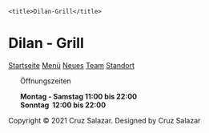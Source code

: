 <!DOCTYPE html>
<html lang="en">
<head>
    <meta charset="UTF-8">
    <meta http-equiv="X-UA-Compatible" content="IE=edge">
    <meta name="viewport" content="width=device-width, initial-scale=1.0">
    <link rel="preconnect" href="https://fonts.googleapis.com">
    <link rel="preconnect" href="https://fonts.gstatic.com" crossorigin>
    <link href="https://fonts.googleapis.com/css2?family=Alfa+Slab+One&display=swap" rel="stylesheet">
    <link 
        rel="stylesheet" 
        href="https://cdnjs.cloudflare.com/ajax/libs/font-awesome/5.14.0/css/all.min.css"
    />
    <link rel="stylesheet" href="styles/mystyle.css">

    <title>Dilan-Grill</title>
</head>
<body>
    <div class="bg-image">
        <div class="navbar">
            <h1 class="Lable">Dilan - Grill</h1>
            <div class="Menu">
                <a href="index.html">Startseite</a>
                <a href="menu.html">Menü</a>
                <a href="#">Neues</a>
                <a href="#">Team</a>
                <a href="map.html">Standort</a>
            </div>
        </div>
    </div>
    <footer>
        <div class="footer-content">
            <ul class="footer-info">
                <div class="hours">
                    <p class = "hours">Öffnungszeiten</p>
                    <p><strong>Montag&nbsp;- Samstag 11:00 bis 22:00<br>Sonntag&nbsp; 12:00 bis 22:00</strong></p>
                </div>
                <div class="social">
                    <div class="button" onclick="window.location.href='https://www.facebook.com/Dilan-Grill-1-347364055277170/?ref=page_internal'">
                        <div class="icon">
                            <i class="fab fa-facebook-f"></i>
                        </div>
                    </div>
                </div>
            </ul>
        </div>
        <div class="footer-bottom">
            <p>Copyright &copy; 2021 Cruz Salazar. Designed by <span>Cruz Salazar</span> </p>
        </div>
    </footer>
</body>
</html>

